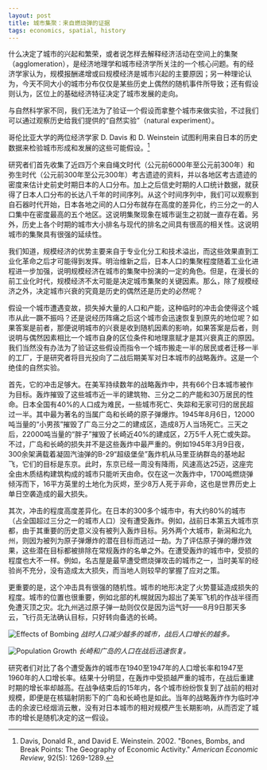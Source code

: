 ```yaml
---
layout: post
title: 城市集聚：来自燃烧弹的证据
tags: economics, spatial, history
---
```


什么决定了城市的兴起和繁荣，或者说怎样去解释经济活动在空间上的集聚（agglomeration），是经济地理学和城市经济学所关注的一个核心问题。有的经济学家认为，规模报酬递增或曰规模经济是城市兴起的主要原因；另一种理论认为，今天不同大小的城市分布仅仅是某些历史上偶然的随机事件所导致；还有假设则认为，区位上的基础经济特征决定了城市发展的走向。

与自然科学家不同，我们无法为了验证一个假设而拿整个城市来做实验，不过我们可以通过观察历史给我们提供的“自然实验”（natural experiment）。

哥伦比亚大学的两位经济学家 D. Davis 和 D. Weinstein 试图利用来自日本的历史数据来检验城市形成和发展的这些可能假设。[^1]

[^1]: Davis, Donald R., and David E. Weinstein. 2002. "Bones, Bombs, and Break Points: The Geography of Economic Activity." _American Economic Review_, 92(5): 1269-1289.

研究者们首先收集了近四万个来自绳文时代（公元前6000年至公元前300年）和弥生时代（公元前300年至公元300年）考古遗迹的资料，并以各地区考古遗迹的密度来估计史前史时期日本的人口分布。加上之后信史时期的人口统计数据，就获得了日本人口分布的长达八千年的时间序列。从这个时间序列中，我们可以观察到自石器时代开始，日本各地之间的人口分布就存在高度的差异化，约三分之一的人口集中在密度最高的五个地区。这说明集聚现象在城市诞生之初就一直存在着。另外，历史上各个时期的城市大小排名与现代的排名之间具有很高的相关性。这说明城市的集聚具有很强的延续性。

我们知道，规模经济的优势主要来自于专业化分工和技术溢出，而这些效果直到工业化革命之后才可能得到发挥。明治维新之后，日本人口的集聚程度随着工业化进程进一步加强，说明规模经济在城市的集聚中扮演的一定的角色。但是，在漫长的前工业化时代，规模经济不太可能是决定城市集聚的关键因素。那么，除了规模经济之外，决定城市兴衰的究竟是历史的偶然还是历史的必然呢？

假设一个城市遭遇变故，损失掉大量的人口和产能，这种临时的冲击会使得这个城市从此一蹶不振吗？还是说经历阵痛之后这个城市会迅速恢复到原先的地位呢？如果答案是前者，那便说明城市的兴衰是收到随机因素的影响，如果答案是后者，则说明与偶然因素相比一个城市自身的区位条件和地理禀赋才是其兴衰真正的原因。我们当然没有办法为了验证这些假设而指令一个城市搬走一半的居民或者迁移一半的工厂，于是研究者将目光投向了二战后期美军对日本城市的战略轰炸。这是一个绝佳的自然实验。

首先，它的冲击足够大。在美军持续数年的战略轰炸中，共有66个日本城市被作为目标。轰炸摧毁了这些城市近一半的建筑物、三分之二的产能和30万居民的性命。日本全国有40%的人口成为难民，一些城市死亡、失踪和无家可归的居民超过一半。其中最为著名的当属广岛和长崎的原子弹爆炸。1945年8月6日，12000吨当量的“小男孩”摧毁了广岛三分之二的建成区，造成8万人当场死亡。三天之后，22000吨当量的“胖子”摧毁了长崎近40%的建成区，2万5千人死亡或失踪。不过，广岛和长崎的损失并不是这些轰炸中最严重的。例如1945年3月9日夜，300余架满载着凝固汽油弹的B-29“超级堡垒”轰炸机从马里亚纳群岛的基地起飞，它们的目标是东京。此时，东京已经一周没有降雨，风速高达25迈，这座完全由木质结构建筑构成的城市只能听天由命。仅在这一次轰炸中，1700吨燃烧弹倾泻而下，16平方英里的土地化为灰烬，至少8万人死于非命，这也是世界历史上单日空袭造成的最大损失。

其次，冲击的程度高度差异化。在日本的300多个城市中，有大约80%的城市（占全国超过三分之一的城市人口）没有遭受轰炸。例如，战前日本第五大城市京都，由于其重要的历史意义没有被列入轰炸目标。另外两个大城市，新潟和北九州，则因为被列为原子弹爆炸的潜在目标而逃过一劫。为了评估原子弹的爆炸效果，这些潜在目标都被排除在常规轰炸的名单之外。在遭受轰炸的城市中，受损的程度也大不一样。例如，名古屋是最早遭受燃烧弹攻击的城市之一，当时美军的经验尚不充分，没有造成太大损失，而当地人则较早的掌握了应对之策。

更重要的是，这个冲击具有很强的随机性。城市的地形决定了火势蔓延造成损失的程度。城市的位置也很重要，例如北部的札幌就因为超出了美军飞机的作战半径而免遭灭顶之灾。北九州逃过原子弹一劫则仅仅是因为运气好——8月9日那天多云，飞行员无法确认目标，只好转向备选的长崎。

![Effects of Bombing](http://ww2.sinaimg.cn/large/abb3ee10gw1et9xi910grj20i209qjs0.jpg "Effects of Bombing")
_战时人口减少越多的城市，战后人口增长的越多。_

![Population Growth](http://ww4.sinaimg.cn/large/abb3ee10gw1et9xbnplraj20i20b4wfe.jpg "Population Growth")
_长崎和广岛的人口在战后迅速恢复。_

研究者们对比了各个遭受轰炸的城市在1940至1947年的人口增长率和1947至1960年的人口增长率。结果十分明显，在轰炸中受损越严重的城市，在战后重建时期的增长率却越高。在战争结束后的15年内，各个城市纷纷恢复到了战前的相对规模，即便是在核辐射阴影下的广岛和长崎也是如此。当年的战略轰炸作为临时冲击的余波已经烟消云散，没有对日本城市的相对规模产生长期影响，从而否定了城市的增长是随机决定的这一假设。